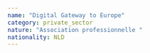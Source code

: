 ```yaml
---
name: "Digital Gateway to Europe"
category: private_sector
nature: "Association professionnelle "
nationality: NLD
---
```

    